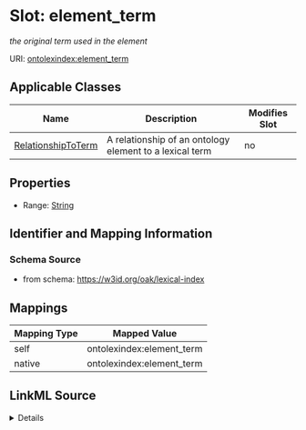 

# Slot: element_term


_the original term used in the element_





URI: [ontolexindex:element_term](https://w3id.org/oak/lexical-index/element_term)



<!-- no inheritance hierarchy -->





## Applicable Classes

| Name | Description | Modifies Slot |
| --- | --- | --- |
| [RelationshipToTerm](RelationshipToTerm.md) | A relationship of an ontology element to a lexical term |  no  |







## Properties

* Range: [String](String.md)





## Identifier and Mapping Information







### Schema Source


* from schema: https://w3id.org/oak/lexical-index




## Mappings

| Mapping Type | Mapped Value |
| ---  | ---  |
| self | ontolexindex:element_term |
| native | ontolexindex:element_term |




## LinkML Source

<details>
```yaml
name: element_term
description: the original term used in the element
from_schema: https://w3id.org/oak/lexical-index
rank: 1000
alias: element_term
owner: RelationshipToTerm
domain_of:
- RelationshipToTerm
range: string

```
</details>